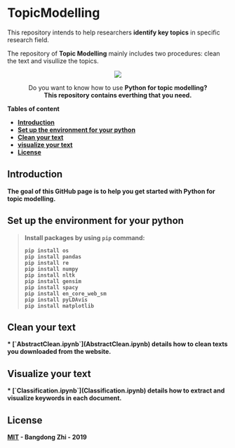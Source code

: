 # TopicModelling
This repository intends to help researchers **identify key topics** in specific research field. 

The repository of **Topic Modelling** mainly includes two procedures: clean the text and visullize the topics.

<p align="center"> 
  <a href="https://opensource.org/licenses/MIT"><img src="https://img.shields.io/badge/license-MIT-blue.svg"></a>

</p>


<p align="center">
  Do you want to know how to use <strong>Python<strong> for topic modelling? <br>
  This repository contains everthing that you need.
  
</p>


Tables of content

  * [Introduction](#intro)
  * [Set up the environment for your python](#environment)
  * [Clean your text](#clean)
  * [visualize your text](#vis)
  * [License](#license)


<h2 id="intro">Introduction</h2>

The goal of this GitHub page is to help you get started with Python for topic modelling. 

<h2 id="environment">Set up the environment for your python</h2>

>Install packages by using `pip` command:
>
>`pip install os`<br>
>`pip install pandas`<br>
>`pip install re`<br>
>`pip install numpy`<br>
>`pip install nltk`<br>
>`pip install gensim`<br>
>`pip install spacy`<br>
>`pip install en_core_web_sm`<br>
>`pip install pyLDAvis`<br>
>`pip install matplotlib`<br>
>

<h2 id="clean">Clean your text</h2>
* [`AbstractClean.ipynb`](AbstractClean.ipynb) details how to clean texts you downloaded from the website.
<h2 id="vis">Visualize your text</h2>
* [`Classification.ipynb`](Classification.ipynb) details how to extract and visualize keywords in each document.
<h2 id="license">License</h2>

[MIT](LICENSE) - Bangdong Zhi - 2019
